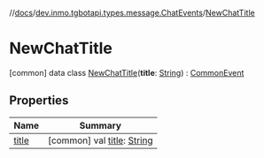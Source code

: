 //[docs](../../../index.md)/[dev.inmo.tgbotapi.types.message.ChatEvents](../index.md)/[NewChatTitle](index.md)



# NewChatTitle  
 [common] data class [NewChatTitle](index.md)(**title**: [String](https://kotlinlang.org/api/latest/jvm/stdlib/kotlin/-string/index.html)) : [CommonEvent](../../dev.inmo.tgbotapi.types.message.ChatEvents.abstracts/-common-event/index.md)   


## Properties  
  
|  Name |  Summary | 
|---|---|
| <a name="dev.inmo.tgbotapi.types.message.ChatEvents/NewChatTitle/title/#/PointingToDeclaration/"></a>[title](title.md)| <a name="dev.inmo.tgbotapi.types.message.ChatEvents/NewChatTitle/title/#/PointingToDeclaration/"></a> [common] val [title](title.md): [String](https://kotlinlang.org/api/latest/jvm/stdlib/kotlin/-string/index.html)   <br>|

